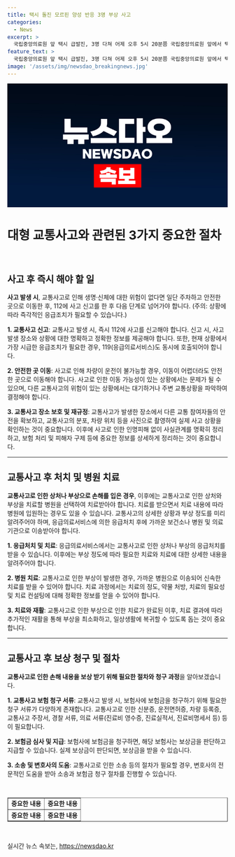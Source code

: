 ```yaml
---
title: 택시 돌진 모르핀 양성 반응 3명 부상 사고
categories:
  - News
excerpt: >
  국립중앙의료원 앞 택시 급발진, 3명 다쳐 어제 오후 5시 20분쯤 국립중앙의료원 앞에서 택시가 건물로 돌진하는 사고가 발생. 택시는 응급실 외벽 부서지고 구급차와 차량 3대를 들이받으면서 여성 3명 다쳤으며, 현장에서는 굉음과 비명이 들려왔다고 목격자들이 전했다. 70세 택시 기사는 급발진 주장하나 마약성 진통제인 모르핀 양성 반응이 나와 경찰이 진술을 확인 중이다. 사고 원인과 피해자 상태 등에 대한 조사가 이어지고 있다.
feature_text: >
  국립중앙의료원 앞 택시 급발진, 3명 다쳐 어제 오후 5시 20분쯤 국립중앙의료원 앞에서 택시가 건물로 돌진하는 사고가 발생. 택시는 응급실 외벽 부서지고 구급차와 차량 3대를 들이받으면서 여성 3명 다쳤으며, 현장에서는 굉음과 비명이 들려왔다고 목격자들이 전했다. 70세 택시 기사는 급발진 주장하나 마약성 진통제인 모르핀 양성 반응이 나와 경찰이 진술을 확인 중이다. 사고 원인과 피해자 상태 등에 대한 조사가 이어지고 있다.
image: '/assets/img/newsdao_breakingnews.jpg'
---
```


<p><img src="/assets/img/newsdao_breakingnews.jpg" alt="koreaapp 속보" /></p>

<h1>대형 교통사고와 관련된 3가지 중요한 절차</h1>

<p data-ke-size="size16">&nbsp;</p>

<h2><b>사고 후 즉시 해야 할 일</b></h2>

<p><b>사고 발생 시</b>, 교통사고로 인해 생명·신체에 대한 위험이 없다면 일단 주차하고 안전한 곳으로 이동한 후, 112에 사고 신고를 한 후 다음 단계로 넘어가야 합니다. (주의: 상황에 따라 즉각적인 응급조치가 필요할 수 있습니다.)</p>

<p><b>1. 교통사고 신고</b>: 교통사고 발생 시, 즉시 112에 사고를 신고해야 합니다. 신고 시, 사고 발생 장소와 상황에 대한 명확하고 정확한 정보를 제공해야 합니다. 또한, 현재 상황에서 가장 시급한 응급조치가 필요한 경우, 119(응급의료서비스)도 동시에 호출되어야 합니다.</p>

<p><b>2. 안전한 곳 이동</b>: 사고로 인해 차량이 운전이 불가능할 경우, 이동이 어렵더라도 안전한 곳으로 이동해야 합니다. 사고로 인한 이동 가능성이 있는 상황에서는 문제가 될 수 있으며, 다른 교통사고의 위험이 있는 상황에서는 대기하거나 주변 교통상황을 파악하여 결정해야 합니다.</p>

<p><b>3. 교통사고 장소 보호 및 재규정</b>: 교통사고가 발생한 장소에서 다른 교통 참여자들의 안전을 확보하고, 교통사고의 분포, 차량 위치 등을 사진으로 촬영하여 실제 사고 상황을 확인하는 것이 중요합니다. 이후에 사고로 인한 인명피해 없이 사실관계를 명확히 정리하고, 보험 처리 및 피해자 구제 등에 중요한 정보를 상세하게 정리하는 것이 중요합니다.</p>

<hr>

<h2><b>교통사고 후 처치 및 병원 치료</b></h2>

<p><b>교통사고로 인한 상처나 부상으로 손해를 입은 경우</b>, 이후에는 교통사고로 인한 상처와 부상을 치료할 병원을 선택하여 치료받아야 합니다. 치료를 받으면서 치료 내용에 따라 병원에 입원하는 경우도 있을 수 있습니다. 교통사고의 상세한 상황과 부상 정도를 미리 알려주어야 하며, 응급의료서비스에 의한 응급처치 후에 가까운 보건소나 병원 및 의료기관으로 이송받아야 합니다.</p>

<p><b>1. 응급처치 및 치료</b>: 응급의료서비스에서는 교통사고로 인한 상처나 부상의 응급처치를 받을 수 있습니다. 이후에는 부상 정도에 따라 필요한 치료와 치료에 대한 상세한 내용을 알려주어야 합니다.</p>

<p><b>2. 병원 치료</b>: 교통사고로 인한 부상이 발생한 경우, 가까운 병원으로 이송되어 신속한 치료를 받을 수 있어야 합니다. 치료 과정에서는 치료의 정도, 약물 처방, 치료의 필요성 및 치료 컨설팅에 대해 정확한 정보를 얻을 수 있어야 합니다.</p>

<p><b>3. 치료와 재활</b>: 교통사고로 인한 부상으로 인한 치료가 완료된 이후, 치료 결과에 따라 추가적인 재활을 통해 부상을 최소화하고, 일상생활에 복귀할 수 있도록 돕는 것이 중요합니다.</p>

<hr>

<h2><b>교통사고 후 보상 청구 및 절차</b></h2>

<p><b>교통사고로 인한 손해 내용을 보상 받기 위해 필요한 절차와 청구 과정</b>을 알아보겠습니다.</p>

<p><b>1. 교통사고 보험 청구 서류</b>: 교통사고 발생 시, 보험사에 보험금을 청구하기 위해 필요한 청구 서류가 다양하게 존재합니다. 교통사고로 인한 신분증, 운전면허증, 차량 등록증, 교통사고 주장서, 경찰 서류, 의료 서류(진료비 영수증, 진료실적서, 진료비명세서 등) 등이 필요합니다.</p>

<p><b>2. 보험금 심사 및 지급</b>: 보험사에 보험금을 청구하면, 해당 보험사는 보상금을 판단하고 지급할 수 있습니다. 실제 보상금이 판단되면, 보상금을 받을 수 있습니다.</p>

<p><b>3. 소송 및 변호사의 도움</b>: 교통사고로 인한 소송 등의 절차가 필요할 경우, 변호사의 전문적인 도움을 받아 소송과 보험금 청구 절차를 진행할 수 있습니다.</p>

<p data-ke-size="size16">&nbsp;</p>

<table border="1" style="width: 100%;">
<tbody>
<tr>
<td style="text-align: center; height: 17px;"><b>중요한 내용</b></td>
<td style="text-align: center; height: 17px;"><b>중요한 내용</b></td>
</tr>
<tr>
<td style="text-align: center; height: 17px;"><b>중요한 내용</b></td>
<td style="text-align: center; height: 17px;"><b>중요한 내용</b></td>
</tr>
</tbody>
</table>

<p data-ke-size="size16">&nbsp;</p>
실시간 뉴스 속보는, <a href="https://newsdao.kr" rel="dofollow">https://newsdao.kr</a>


